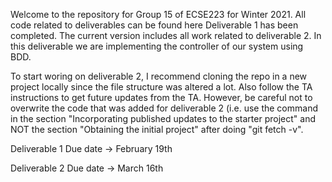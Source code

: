 Welcome to the repository for Group 15 of ECSE223 for Winter 2021. 
All code related to deliverables can be found here
Deliverable 1 has been completed.
The current version includes all work related to deliverable 2. In this deliverable we are implementing the controller of our system using BDD.

To start woring on deliverable 2, I recommend cloning the repo in a new project locally since the file structure was altered a lot. Also follow the TA instructions to get future updates from the TA. However, be careful not to overwrite the code that was added for deliverable 2 (i.e. use the command in the section "Incorporating published updates to the starter project" and NOT the section "Obtaining the initial project" after doing "git fetch -v".

Deliverable 1
Due date -> February 19th

Deliverable 2
Due date -> March 16th
